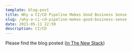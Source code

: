 ```yaml
---
template: blog-post
title: Why a CI/CD Pipeline Makes Good Business Sense
slug: /why-a-ci-cd-pipeline-makes-good-business-sense
date: 2021-05-11 22:59
description: CI/CD
---
```

Please find the blog posted 
(<a href="https://medium.com/thundra/why-a-ci-cd-pipeline-makes-good-business-sense-230ff4be1b9" target="_blank">in The New Stack</a>)